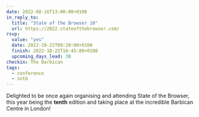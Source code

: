 ```yaml
---
date: 2022-08-16T13:00:00+0100
in_reply_to:
  title: "State of the Browser 10"
  url: https://2022.stateofthebrowser.com/
rsvp:
  value: "yes"
  date: 2022-10-22T09:20:00+0100
  finish: 2022-10-22T16:45:00+0100
  upcoming_days_lead: 30
checkin: The Barbican
tags:
  - conference
  - sotb
---
```


Delighted to be once again organising and attending State of the Browser, this year being the **tenth** edition and taking place at the incredible Barbican Centre in London!
